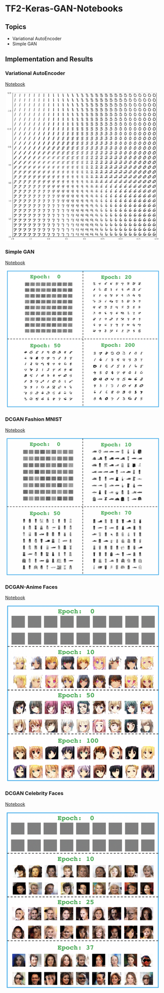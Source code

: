 # TF2-Keras-GAN-Notebooks

## Topics

- Variational AutoEncoder
- Simple GAN

## Implementation and Results

### Variational AutoEncoder

[Notebook](vae/Variational-Autoencoder.ipynb)

<p align="center">
    <img src="assets/vae.png" width="500"\>
</p>

### Simple GAN

[Notebook](gan/Generative-Adversarial-Network.ipynb)

<p align="center">
    <img src="assets/gan.png" width="500"\>
</p>


### DCGAN Fashion MNIST

[Notebook](dcgan/DC-GAN-Fashion-MNIST.ipynb)

<p align="center">
    <img src="assets/dcgan-fmnist.png" width="500"\>
</p>

### DCGAN-Anime Faces

[Notebook](dcgan/DC-GAN-Anime.ipynb)
<p align="center">
    <img src="assets/dcgan-anime.png" width="500"\>
</p>

### DCGAN Celebrity Faces

[Notebook](dcgan/DC-GAN-Celeb.ipynb)
<p align="center">
    <img src="assets/dcgan-faces.png" width="500"\>
</p>
